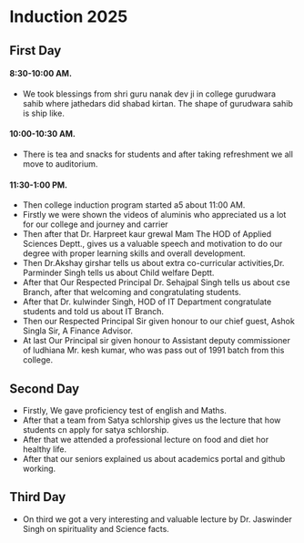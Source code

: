 # Induction 2025
## First Day
#### 8:30-10:00 AM.  
* We took blessings from shri guru nanak dev ji in college gurudwara sahib where jathedars did shabad kirtan. The shape of gurudwara sahib is ship like.
#### 10:00-10:30 AM.
* There is tea and snacks for students and after taking refreshment we all move to auditorium.
#### 11:30-1:00 PM.
* Then college induction program started a5 about 11:00 AM.
* Firstly we were shown the videos of aluminis who appreciated us a lot for our college and journey and carrier
* Then after that Dr. Harpreet kaur grewal Mam The HOD of Applied Sciences Deptt., gives us a valuable speech and motivation to do our degree with proper learning skills and overall development.
* Then Dr.Akshay girshar tells us about extra co-curricular activities,Dr. Parminder Singh tells us about Child welfare Deptt.
* After that Our Respected Principal Dr. Sehajpal Singh tells us about cse Branch, after that welcoming and congratulating students.
* After that Dr. kulwinder Singh, HOD of IT Department congratulate students and told us about IT Branch.
* Then our Respected Principal Sir given honour to our chief guest, Ashok Singla Sir, A Finance Advisor.
* At last Our Principal sir given honour to Assistant deputy commissioner of ludhiana Mr. kesh kumar, who was pass out of 1991 batch from this college.          
## Second Day
* Firstly, We gave proficiency test of english and Maths.
* After that a team from Satya schlorship gives us the lecture that how students cn apply for satya schlorship.
* After that we attended a professional lecture on food and diet hor healthy life.
* After that our seniors explained us about academics portal and github working.
## Third Day 
* On third we got a very interesting and valuable lecture by Dr. Jaswinder Singh on spirituality and Science facts.
